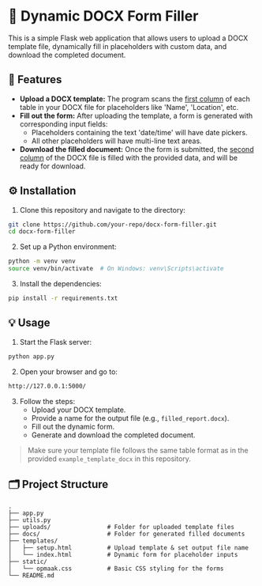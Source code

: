 # 📝 Dynamic DOCX Form Filler

This is a simple Flask web application that allows users to upload a DOCX template file, dynamically fill in placeholders with custom data, and download the completed document.

## 🚀 Features

- **Upload a DOCX template:** The program scans the <ins>first column</ins> of each table in your DOCX file for placeholders like 'Name', 'Location', etc.
- **Fill out the form:** After uploading the template, a form is generated with corresponding input fields:
    - Placeholders containing the text 'date/time' will have date pickers.
    - All other placeholders will have multi-line text areas.
- **Download the filled document:** Once the form is submitted, the <ins>second column</ins> of the DOCX file is filled with the provided data, and will be ready for download.


## ⚙️ Installation

1. Clone this repository and navigate to the directory:

```bash
git clone https://github.com/your-repo/docx-form-filler.git
cd docx-form-filler
```

2. Set up a Python environment:
```bash
python -m venv venv
source venv/bin/activate  # On Windows: venv\Scripts\activate
```

3. Install the dependencies:
```bash
pip install -r requirements.txt
```

## 💡 Usage

1. Start the Flask server:
```bash
python app.py
```

2. Open your browser and go to:
```bash
http://127.0.0.1:5000/
```

3. Follow the steps:
    - Upload your DOCX template.
    - Provide a name for the output file (e.g., `filled_report.docx`).
    - Fill out the dynamic form.
    - Generate and download the completed document.

> Make sure your template file follows the same table format as in the provided `example_template_docx` in this repository.

## 🗂️ Project Structure

```
.
├── app.py
├── utils.py
├── uploads/                # Folder for uploaded template files
├── docs/                   # Folder for generated filled documents
├── templates/
│   ├── setup.html          # Upload template & set output file name
│   └── index.html          # Dynamic form for placeholder inputs
├── static/
│   └── opmaak.css          # Basic CSS styling for the forms
└── README.md
```


